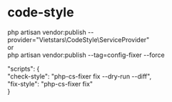 # code-style

php artisan vendor:publish --provider="Vietstars\CodeStyle\ServiceProvider"\
or\
php artisan vendor:publish --tag=config-fixer --force

"scripts": {\
    "check-style": "php-cs-fixer fix --dry-run --diff",\
    "fix-style": "php-cs-fixer fix"\
}
